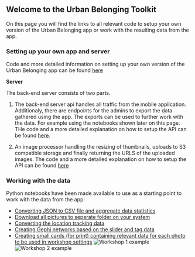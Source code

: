 ## Welcome to the Urban Belonging Toolkit

On this page you will find the links to all relevant code to setup your own version of the Urban Belonging app or work with the resulting data from the app. 

### Setting up your own app and server
Code and more detailed information on setting up your own version of the Urban Belonging app can be found [here](<-- link to UB app github -->)

**Server**

The back-end server consists of two parts. 
1. The back-end server api handles all traffic from the mobile application. Additionaly, there are endpoints for the admins to export the data gathered using the app. The exports can be used to further work with the data. For example using the notebooks shown later on this page. THe code and a more detailed explanation on how to setup the API can be found [here](https://github.com/Urban-Belonging/urbanbelonging-api). 

2. An image processor handling the resizing of thumbnails, uploads to S3 compatible storage and finally returning the URLS of the uploaded images. The code and a more detailed explanation on how to setup the API can be found [here](<-- link to UB image processer github -->)


### Working with the data

Python notebooks have been made available to use as a starting point to work with the data from the app:

- [Converting JSON to CSV file and aggregate data statistics](https://github.com/Urban-Belonging/UB-scripts/blob/main/Data%20preperation/convertJsonToCSV.ipynb)
- [Download all pictures to seperate folder on your system](https://github.com/Urban-Belonging/UB-scripts/blob/main/Data%20preperation/photosToFolders.ipynb)
- [Converting the location tracking data](https://github.com/Urban-Belonging/UB-scripts/blob/main/Data%20preperation/convertRouteData.ipynb)
- [Creating Gephi networks based on the slider and tag data](https://github.com/Urban-Belonging/UB-scripts/blob/main/Gephy%20networks/Urban%20Belonging%20networks%2023-09-2021.ipynb)
- [Creating small cards (for print) containing relevant data for each photo to be used in workshop settings](https://github.com/Urban-Belonging/UB-scripts/blob/main/Workshop%20Content/createPhotoCards.ipynb)
![Workshop 1 example](/assets/example_1_cards)
![Workshop 2 example](/assets/example_2_cards)


